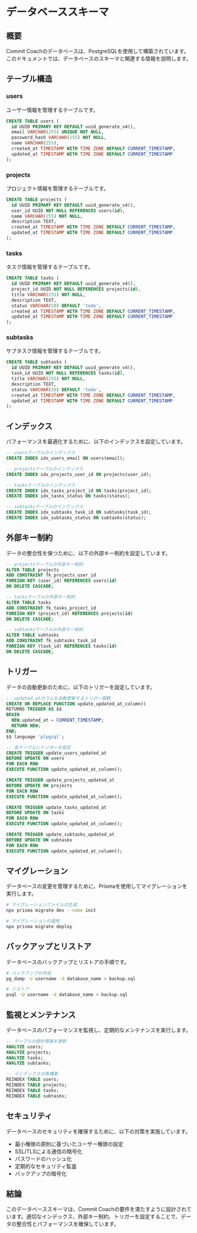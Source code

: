 # データベーススキーマ

## 概要
Commit Coachのデータベースは、PostgreSQLを使用して構築されています。このドキュメントでは、データベースのスキーマと関連する情報を説明します。

## テーブル構造

### users
ユーザー情報を管理するテーブルです。

```sql
CREATE TABLE users (
  id UUID PRIMARY KEY DEFAULT uuid_generate_v4(),
  email VARCHAR(255) UNIQUE NOT NULL,
  password_hash VARCHAR(255) NOT NULL,
  name VARCHAR(255),
  created_at TIMESTAMP WITH TIME ZONE DEFAULT CURRENT_TIMESTAMP,
  updated_at TIMESTAMP WITH TIME ZONE DEFAULT CURRENT_TIMESTAMP
);
```

### projects
プロジェクト情報を管理するテーブルです。

```sql
CREATE TABLE projects (
  id UUID PRIMARY KEY DEFAULT uuid_generate_v4(),
  user_id UUID NOT NULL REFERENCES users(id),
  name VARCHAR(255) NOT NULL,
  description TEXT,
  created_at TIMESTAMP WITH TIME ZONE DEFAULT CURRENT_TIMESTAMP,
  updated_at TIMESTAMP WITH TIME ZONE DEFAULT CURRENT_TIMESTAMP
);
```

### tasks
タスク情報を管理するテーブルです。

```sql
CREATE TABLE tasks (
  id UUID PRIMARY KEY DEFAULT uuid_generate_v4(),
  project_id UUID NOT NULL REFERENCES projects(id),
  title VARCHAR(255) NOT NULL,
  description TEXT,
  status VARCHAR(50) DEFAULT 'todo',
  created_at TIMESTAMP WITH TIME ZONE DEFAULT CURRENT_TIMESTAMP,
  updated_at TIMESTAMP WITH TIME ZONE DEFAULT CURRENT_TIMESTAMP
);
```

### subtasks
サブタスク情報を管理するテーブルです。

```sql
CREATE TABLE subtasks (
  id UUID PRIMARY KEY DEFAULT uuid_generate_v4(),
  task_id UUID NOT NULL REFERENCES tasks(id),
  title VARCHAR(255) NOT NULL,
  description TEXT,
  status VARCHAR(50) DEFAULT 'todo',
  created_at TIMESTAMP WITH TIME ZONE DEFAULT CURRENT_TIMESTAMP,
  updated_at TIMESTAMP WITH TIME ZONE DEFAULT CURRENT_TIMESTAMP
);
```

## インデックス
パフォーマンスを最適化するために、以下のインデックスを設定しています。

```sql
-- usersテーブルのインデックス
CREATE INDEX idx_users_email ON users(email);

-- projectsテーブルのインデックス
CREATE INDEX idx_projects_user_id ON projects(user_id);

-- tasksテーブルのインデックス
CREATE INDEX idx_tasks_project_id ON tasks(project_id);
CREATE INDEX idx_tasks_status ON tasks(status);

-- subtasksテーブルのインデックス
CREATE INDEX idx_subtasks_task_id ON subtasks(task_id);
CREATE INDEX idx_subtasks_status ON subtasks(status);
```

## 外部キー制約
データの整合性を保つために、以下の外部キー制約を設定しています。

```sql
-- projectsテーブルの外部キー制約
ALTER TABLE projects
ADD CONSTRAINT fk_projects_user_id
FOREIGN KEY (user_id) REFERENCES users(id)
ON DELETE CASCADE;

-- tasksテーブルの外部キー制約
ALTER TABLE tasks
ADD CONSTRAINT fk_tasks_project_id
FOREIGN KEY (project_id) REFERENCES projects(id)
ON DELETE CASCADE;

-- subtasksテーブルの外部キー制約
ALTER TABLE subtasks
ADD CONSTRAINT fk_subtasks_task_id
FOREIGN KEY (task_id) REFERENCES tasks(id)
ON DELETE CASCADE;
```

## トリガー
データの自動更新のために、以下のトリガーを設定しています。

```sql
-- updated_atカラムを自動更新するトリガー関数
CREATE OR REPLACE FUNCTION update_updated_at_column()
RETURNS TRIGGER AS $$
BEGIN
  NEW.updated_at = CURRENT_TIMESTAMP;
  RETURN NEW;
END;
$$ language 'plpgsql';

-- 各テーブルにトリガーを設定
CREATE TRIGGER update_users_updated_at
BEFORE UPDATE ON users
FOR EACH ROW
EXECUTE FUNCTION update_updated_at_column();

CREATE TRIGGER update_projects_updated_at
BEFORE UPDATE ON projects
FOR EACH ROW
EXECUTE FUNCTION update_updated_at_column();

CREATE TRIGGER update_tasks_updated_at
BEFORE UPDATE ON tasks
FOR EACH ROW
EXECUTE FUNCTION update_updated_at_column();

CREATE TRIGGER update_subtasks_updated_at
BEFORE UPDATE ON subtasks
FOR EACH ROW
EXECUTE FUNCTION update_updated_at_column();
```

## マイグレーション
データベースの変更を管理するために、Prismaを使用してマイグレーションを実行します。

```bash
# マイグレーションファイルの生成
npx prisma migrate dev --name init

# マイグレーションの適用
npx prisma migrate deploy
```

## バックアップとリストア
データベースのバックアップとリストアの手順です。

```bash
# バックアップの作成
pg_dump -U username -d database_name > backup.sql

# リストア
psql -U username -d database_name < backup.sql
```

## 監視とメンテナンス
データベースのパフォーマンスを監視し、定期的なメンテナンスを実行します。

```sql
-- テーブルの統計情報を更新
ANALYZE users;
ANALYZE projects;
ANALYZE tasks;
ANALYZE subtasks;

-- インデックスの再構築
REINDEX TABLE users;
REINDEX TABLE projects;
REINDEX TABLE tasks;
REINDEX TABLE subtasks;
```

## セキュリティ
データベースのセキュリティを確保するために、以下の対策を実施しています。

- 最小権限の原則に基づいたユーザー権限の設定
- SSL/TLSによる通信の暗号化
- パスワードのハッシュ化
- 定期的なセキュリティ監査
- バックアップの暗号化

## 結論
このデータベーススキーマは、Commit Coachの要件を満たすように設計されています。適切なインデックス、外部キー制約、トリガーを設定することで、データの整合性とパフォーマンスを確保しています。